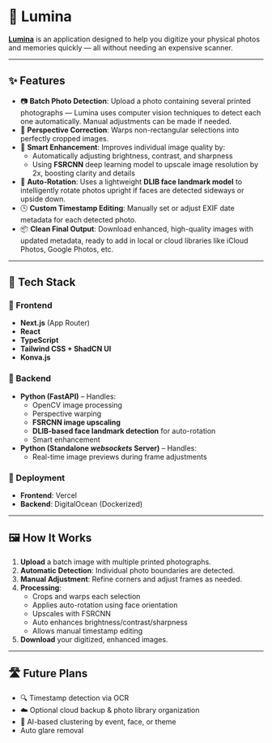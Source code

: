 # 📸 Lumina

**[Lumina](https://lumina.anantjyotgrang.com)** is an application designed to help you digitize your physical photos and memories quickly — all without needing an expensive scanner.

---

## ✨ Features

- 📷 **Batch Photo Detection**: Upload a photo containing several printed photographs — Lumina uses computer vision techniques to detect each one automatically. Manual adjustments can be made if needed.
- 🔁 **Perspective Correction**: Warps non-rectangular selections into perfectly cropped images.
- 🧠 **Smart Enhancement**: Improves individual image quality by:
  - Automatically adjusting brightness, contrast, and sharpness
  - Using **FSRCNN** deep learning model to upscale image resolution by 2x, boosting clarity and details
- 📐 **Auto-Rotation**: Uses a lightweight **DLIB face landmark model** to intelligently rotate photos upright if faces are detected sideways or upside down.
- 🕒 **Custom Timestamp Editing**: Manually set or adjust EXIF date metadata for each detected photo.
- 📦 **Clean Final Output**: Download enhanced, high-quality images with updated metadata, ready to add in local or cloud libraries like iCloud Photos, Google Photos, etc.

---

## 🧱 Tech Stack

### 🎨 Frontend
- **Next.js** (App Router)
- **React**
- **TypeScript**
- **Tailwind CSS + ShadCN UI**
- **Konva.js**

### 🔧 Backend
- **Python (FastAPI)** – Handles:
  - OpenCV image processing
  - Perspective warping
  - **FSRCNN image upscaling**
  - **DLIB-based face landmark detection** for auto-rotation
  - Smart enhancement
- **Python (Standalone _websockets_ Server)** – Handles:
  - Real-time image previews during frame adjustments
 


### 🚀 Deployment
- **Frontend**: Vercel  
- **Backend**: DigitalOcean (Dockerized)

---

## 🖼 How It Works

1. **Upload** a batch image with multiple printed photographs.
2. **Automatic Detection**: Individual photo boundaries are detected.
3. **Manual Adjustment**: Refine corners and adjust frames as needed.
4. **Processing**:
   - Crops and warps each selection
   - Applies auto-rotation using face orientation
   - Upscales with FSRCNN
   - Auto enhances brightness/contrast/sharpness
   - Allows manual timestamp editing
5. **Download** your digitized, enhanced images.

---

## 🛣 Future Plans

- 🔍 Timestamp detection via OCR
- ☁️ Optional cloud backup & photo library organization
- 🤖 AI-based clustering by event, face, or theme
- Auto glare removal
